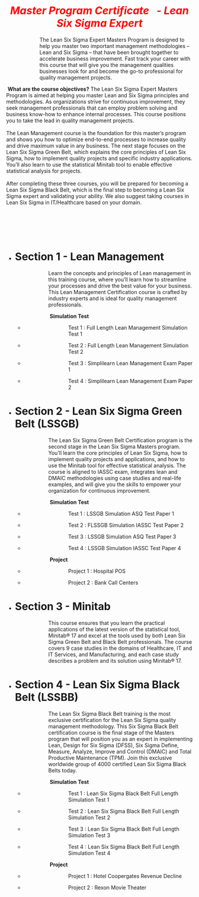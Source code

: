 <center>
 &nbsp; &nbsp; &nbsp; &nbsp; &nbsp; &nbsp;&nbsp; &nbsp; &nbsp; &nbsp; &nbsp; &nbsp;&nbsp; &nbsp; &nbsp; &nbsp; &nbsp; &nbsp;<h1 style="color:red"><em><strong>Master Program Certificate &nbsp; -  Lean Six Sigma Expert</strong></em></h1>
</center>
<p style="padding-left: 90px;">
The Lean Six Sigma Expert Masters Program is designed to help you master two important management methodologies – Lean and Six Sigma – that have been brought together to accelerate business improvement. Fast track your career with this course that will give you the management qualities businesses look for and become the go-to professional for quality management projects.

<span style="font-weight: 200;">&nbsp;</span><strong>What are the course objectives?</strong>
The Lean Six Sigma Expert Masters Program is aimed at helping you master Lean and Six Sigma principles and methodologies. As organizations strive for continuous improvement, they seek management professionals that can employ problem solving and business know-how to enhance internal processes. This course positions you to take the lead in quality management projects.<br><br>
The Lean Management course is the foundation for this master’s program and shows you how to optimize end-to-end processes to increase quality and drive maximum value in any business. The next stage focuses on the Lean Six Sigma Green Belt, which explains the core principles of Lean Six Sigma, how to implement quality projects and specific industry applications. You’ll also learn to use the statistical Minitab tool to enable effective statistical analysis for projects.<br><br>
After completing these three courses, you will be prepared for becoming a Lean Six Sigma Black Belt, which is the final step to becoming a Lean Six Sigma expert and validating your ability. We also suggest taking courses in Lean Six Sigma in IT/Healthcare based on your domain.<br><br>
</p>
<br><br><br>

<ul>
<li style="font-weight: 400;">
        <h1><strong>Section 1 - Lean Management</strong></h1>
</li>
    <p style="padding-left: 90px;">
    Learn the concepts and principles of Lean management in this training course, where you’ll learn how to streamline your processes and drive the best value for your business. This Lean Management Certification course is crafted by industry experts and is ideal for quality management professionals.</p>
    <p style="padding-left: 90px;"><span style="font-weight: 200;">&nbsp;</span><strong>Simulation Test</strong></p>
        <ul>
            <li><p style="padding-left: 120px;"><span style="font-weight: 400;">Test 1 : Full Length Lean Management Simulation Test 1</span></a></p></li>
            <li><p style="padding-left: 120px;"><span style="font-weight: 400;">Test 2 : Full Length Lean Management Simulation Test 2</span></a></p></li>
            <li><p style="padding-left: 120px;"><span style="font-weight: 400;">Test 3 : Simplilearn Lean Management Exam Paper 1</span></a></p></li>
            <li><p style="padding-left: 120px;"><span style="font-weight: 400;">Test 4 : Simplilearn Lean Management Exam Paper 2</span></a></p></li>
        </ul>
<li style="font-weight: 400;">
        <h1><strong>Section 2 - Lean Six Sigma Green Belt (LSSGB)</strong></h1>
</li>
    <p style="padding-left: 90px;">
    The Lean Six Sigma Green Belt Certification program is the second stage in the Lean Six Sigma Masters program. You’ll learn the core principles of Lean Six Sigma, how to implement quality projects and applications, and how to use the Minitab tool for effective statistical analysis. The course is aligned to IASSC exam, integrates lean and DMAIC methodologies using case studies and real-life examples, and will give you the skills to empower your organization for continuous improvement.</p>
        <p style="padding-left: 90px;"><span style="font-weight: 200;">&nbsp;</span><strong>Simulation Test</strong></p>
        <ul>
            <li><p style="padding-left: 120px;"><span style="font-weight: 400;">Test 1 : LSSGB Simulation ASQ Test Paper 1</span></a></p></li>
            <li><p style="padding-left: 120px;"><span style="font-weight: 400;">Test 2 : FLSSGB Simulation IASSC Test Paper 2</span></a></p></li>
            <li><p style="padding-left: 120px;"><span style="font-weight: 400;">Test 3 : LSSGB Simulation ASQ Test Paper 3</span></a></p></li>
            <li><p style="padding-left: 120px;"><span style="font-weight: 400;">Test 4 : LSSGB Simulation IASSC Test Paper 4</span></a></p></li>
        </ul>
        <p style="padding-left: 90px;"><span style="font-weight: 200;">&nbsp;</span><strong>Project</strong></p>
        <ul>
            <li><p style="padding-left: 120px;"><span style="font-weight: 400;">Project 1 : Hospital POS</span></a></p></li>
            <li><p style="padding-left: 120px;"><span style="font-weight: 400;">Project 2 : Bank Call Centers</span></a></p></li>
        </ul>
<li style="font-weight: 400;">
        <h1><strong>Section 3 - Minitab</strong></h1>
</li>
    <p style="padding-left: 90px;">This course ensures that you learn the practical applications of the latest version of the statistical tool, Minitab® 17 and excel at the tools used by both Lean Six Sigma Green Belt and Black Belt professionals. The course covers 9 case studies in the domains of Healthcare, IT and IT Services, and Manufacturing, and each case study describes a problem and its solution using Minitab® 17.</p>
    <li style="font-weight: 400;">
            <h1><strong>Section 4 - Lean Six Sigma Black Belt (LSSBB)</strong></h1>
    </li>
        <p style="padding-left: 90px;">The Lean Six Sigma Black Belt training is the most exclusive certification for the Lean Six Sigma quality management methodology. This Six Sigma Black Belt certification course is the final stage of the Masters program that will position you as an expert in implementing Lean, Design for Six Sigma (DFSS), Six Sigma Define, Measure, Analyze, Improve and Control (DMAIC) and Total Productive Maintenance (TPM). Join this exclusive worldwide group of 4000 certified Lean Six Sigma Black Belts today.</p>
        <p style="padding-left: 90px;"><span style="font-weight: 200;">&nbsp;</span><strong>Simulation Test</strong></p>
        <ul>
            <li><p style="padding-left: 120px;"><span style="font-weight: 400;">Test 1 : Lean Six Sigma Black Belt Full Length Simulation Test 1</span></a></p></li>
            <li><p style="padding-left: 120px;"><span style="font-weight: 400;">Test 2 : Lean Six Sigma Black Belt Full Length Simulation Test 2</span></a></p></li>
            <li><p style="padding-left: 120px;"><span style="font-weight: 400;">Test 3 : Lean Six Sigma Black Belt Full Length Simulation Test 3</span></a></p></li>
            <li><p style="padding-left: 120px;"><span style="font-weight: 400;">Test 4 : Lean Six Sigma Black Belt Full Length Simulation Test 4</span></a></p></li>
        </ul>
        <p style="padding-left: 90px;"><span style="font-weight: 200;">&nbsp;</span><strong>Project</strong></p>
        <ul>
            <li><p style="padding-left: 120px;"><span style="font-weight: 400;">Project 1 : Hotel Coopergates Revenue Decline</span></a></p></li>
            <li><p style="padding-left: 120px;"><span style="font-weight: 400;">Project 2 : Rexon Movie Theater</span></a></p></li>
        </ul>
</ul>
